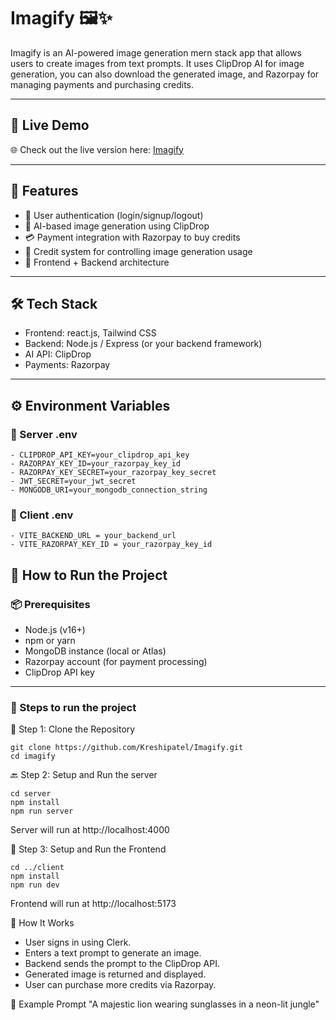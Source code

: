 # Imagify 🖼✨

Imagify is an AI-powered image generation mern stack app that allows users to create images from text prompts. It uses ClipDrop AI for image generation, you can also download the generated image, and Razorpay for managing payments and purchasing credits.

---

## 🔗 Live Demo

🌐 Check out the live version here: [Imagify](https://imagify-rho-three.vercel.app/)

---

## 🌟 Features

- 🔐 User authentication (login/signup/logout)
- 🎨 AI-based image generation using ClipDrop
- 💳 Payment integration with Razorpay to buy credits
- 💼 Credit system for controlling image generation usage
- 🔧 Frontend + Backend architecture

---

## 🛠 Tech Stack

- Frontend: react.js, Tailwind CSS
- Backend: Node.js / Express (or your backend framework)
- AI API: ClipDrop
- Payments: Razorpay

---

## ⚙ Environment Variables

### 🔑 Server .env

```env
- CLIPDROP_API_KEY=your_clipdrop_api_key
- RAZORPAY_KEY_ID=your_razorpay_key_id
- RAZORPAY_KEY_SECRET=your_razorpay_key_secret
- JWT_SECRET=your_jwt_secret
- MONGODB_URI=your_mongodb_connection_string
```

### 🔑 Client .env

```env
- VITE_BACKEND_URL = your_backend_url
- VITE_RAZORPAY_KEY_ID = your_razorpay_key_id
```


## 🚀 How to Run the Project

### 📦 Prerequisites

- Node.js (v16+)
- npm or yarn
- MongoDB instance (local or Atlas)
- Razorpay account (for payment processing)
- ClipDrop API key

---

### 🔧 Steps to run the project


🔧 Step 1: Clone the Repository
```
git clone https://github.com/Kreshipatel/Imagify.git
cd imagify
```

🔙 Step 2: Setup and Run the server
```
cd server
npm install
npm run server
```
Server will run at http://localhost:4000

🎨 Step 3: Setup and Run the Frontend
```
cd ../client
npm install
npm run dev
```
Frontend will run at http://localhost:5173

💬 How It Works
- User signs in using Clerk.
- Enters a text prompt to generate an image.
- Backend sends the prompt to the ClipDrop API.
- Generated image is returned and displayed.
- User can purchase more credits via Razorpay.

📸 Example Prompt
"A majestic lion wearing sunglasses in a neon-lit jungle"
